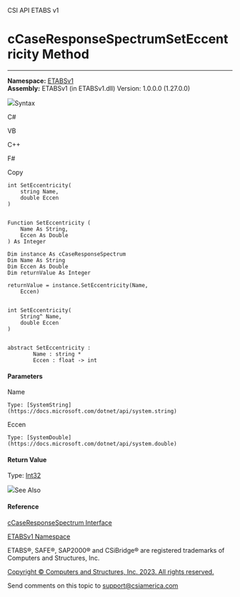 ﻿

CSI API ETABS v1

# cCaseResponseSpectrumSetEccentricity Method  
  
---  
  
**Namespace:** [ETABSv1](2780f1b8-2033-5289-2298-1cdb2a7508d9.htm)  
**Assembly:** ETABSv1 (in ETABSv1.dll) Version: 1.0.0.0 (1.27.0.0)

![](../icons/SectionExpanded.png)Syntax

C#

VB

C++

F#

Copy

    
    
    int SetEccentricity(
    	string Name,
    	double Eccen
    )
    
    
    Function SetEccentricity ( 
    	Name As String,
    	Eccen As Double
    ) As Integer
    
    Dim instance As cCaseResponseSpectrum
    Dim Name As String
    Dim Eccen As Double
    Dim returnValue As Integer
    
    returnValue = instance.SetEccentricity(Name, 
    	Eccen)
    
    
    int SetEccentricity(
    	String^ Name, 
    	double Eccen
    )
    
    
    abstract SetEccentricity : 
            Name : string * 
            Eccen : float -> int 
    

#### Parameters

Name

    Type: [SystemString](https://docs.microsoft.com/dotnet/api/system.string)  

Eccen

    Type: [SystemDouble](https://docs.microsoft.com/dotnet/api/system.double)  

#### Return Value

Type: [Int32](https://docs.microsoft.com/dotnet/api/system.int32)

![](../icons/SectionExpanded.png)See Also

#### Reference

[cCaseResponseSpectrum Interface](f7256d7e-b1fc-de3c-58c2-7283a518e9a1.htm)

[ETABSv1 Namespace](2780f1b8-2033-5289-2298-1cdb2a7508d9.htm)

ETABS®, SAFE®, SAP2000® and CSiBridge® are registered trademarks of Computers
and Structures, Inc.  

[Copyright © Computers and Structures, Inc. 2023. All rights
reserved.](http://www.csiamerica.com)

Send comments on this topic to
[support@csiamerica.com](mailto:support%40csiamerica.com?Subject=CSI%20API%20ETABS%20v1)

